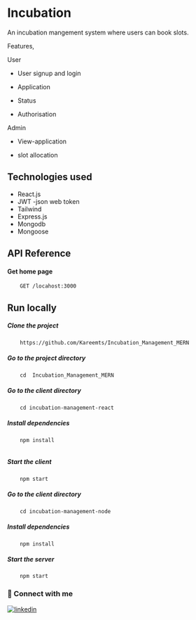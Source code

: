 
# Incubation

An incubation mangement system where users can book slots.

Features,







User

- User signup and login

- Application

- Status

- Authorisation

Admin

- View-application

- slot allocation
## Technologies used
- React.js
- JWT -json web token
- Tailwind
- Express.js
- Mongodb
- Mongoose



## API Reference

#### Get home page

```http
    GET /locahost:3000
```


## Run locally

##### Clone the project

```http
    https://github.com/Kareemts/Incubation_Management_MERN
```


##### Go to the project directory

```http
    cd  Incubation_Management_MERN
```

##### Go to the client directory

```http
    cd incubation-management-react
```

#####  Install dependencies

```http
    npm install
    
```
#####  Start the client

```http
    npm start
```

##### Go to the client directory

```http
    cd incubation-management-node
```

#####  Install dependencies

```http
    npm install
```

#####  Start the server

```http
    npm start
```




### 🔗 Connect with me
[![linkedin](https://img.shields.io/badge/linkedin-0A66C2?style=for-the-badge&logo=linkedin&logoColor=white)](http://www.linkedin.com/in/abdul-kareem-t-s)